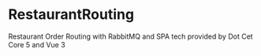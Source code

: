 # RestaurantRouting
Restaurant Order Routing with RabbitMQ and SPA tech provided by Dot Cet Core 5 and Vue 3

